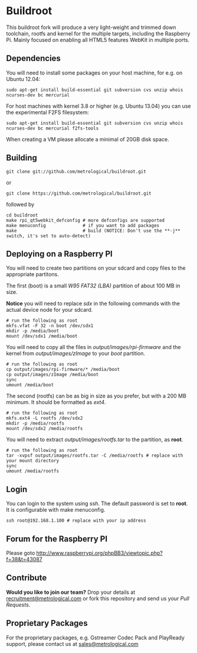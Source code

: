 Buildroot
=========

This buildroot fork will produce a very light-weight and trimmed down toolchain, rootfs and kernel for the multiple targets, including the Raspberry Pi. Mainly focused on enabling all HTML5 features WebKit in multiple ports.

Dependencies
------------

You will need to install some packages on your host machine, for e.g. on Ubuntu 12.04:

	sudo apt-get install build-essential git subversion cvs unzip whois ncurses-dev bc mercurial

For host machines with kernel 3.8 or higher (e.g. Ubuntu 13.04) you can use the experimental F2FS filesystem:

	sudo apt-get install build-essential git subversion cvs unzip whois ncurses-dev bc mercurial f2fs-tools

When creating a VM please allocate a minimal of 20GB disk space.

Building
--------

	git clone git://github.com/metrological/buildroot.git

or

	git clone https://github.com/metrological/buildroot.git

followed by

	cd buildroot
	make rpi_qt5webkit_defconfig # more defconfigs are supported
	make menuconfig              # if you want to add packages
	make                         # build (NOTICE: Don't use the **-j** switch, it's set to auto-detect)

Deploying on a Raspberry PI
---------------------------

You will need to create two partitions on your sdcard and copy files to the appropriate partitons.

The first (boot) is a small *W95 FAT32 (LBA)* partition of about 100 MB in size.

**Notice** you will need to replace *sdx* in the following commands with the actual device node for your sdcard.

	# run the following as root
	mkfs.vfat -F 32 -n boot /dev/sdx1
	mkdir -p /media/boot
	mount /dev/sdx1 /media/boot

You will need to copy all the files in *output/images/rpi-firmware* and the kernel from *output/images/zImage* to your *boot* partition.

	# run the following as root
	cp output/images/rpi-firmware/* /media/boot
	cp output/images/zImage /media/boot
	sync
	umount /media/boot

The second (rootfs) can be as big in size as you prefer, but with a 200 MB minimum. It should be formatted as *ext4*.

	# run the following as root
	mkfs.ext4 -L rootfs /dev/sdx2
	mkdir -p /media/rootfs
	mount /dev/sdx2 /media/rootfs

You will need to extract *output/images/rootfs.tar* to the partition, as **root**.

	# run the following as root
	tar -xvpsf output/images/rootfs.tar -C /media/rootfs # replace with your mount directory
	sync
	umount /media/rootfs

Login
-----

You can login to the system using *ssh*. The default password is set to **root**. It is configurable with make menuconfig.

	ssh root@192.168.1.100 # replace with your ip address

Forum for the Raspberry PI
--------------------------

Please goto http://www.raspberrypi.org/phpBB3/viewtopic.php?f=38&t=43087

Contribute
----------

**Would you like to join our team?** Drop your details at recruitment@metrological.com or fork this repository and send us your *Pull Requests*.

Proprietary Packages
--------------------

For the proprietary packages, e.g. Gstreamer Codec Pack and PlayReady support, please contact us at sales@metrological.com
